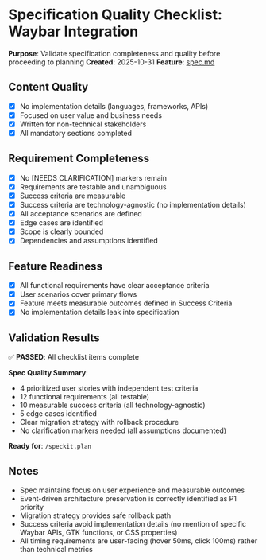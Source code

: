 # Specification Quality Checklist: Waybar Integration

**Purpose**: Validate specification completeness and quality before proceeding to planning
**Created**: 2025-10-31
**Feature**: [spec.md](../spec.md)

## Content Quality

- [x] No implementation details (languages, frameworks, APIs)
- [x] Focused on user value and business needs
- [x] Written for non-technical stakeholders
- [x] All mandatory sections completed

## Requirement Completeness

- [x] No [NEEDS CLARIFICATION] markers remain
- [x] Requirements are testable and unambiguous
- [x] Success criteria are measurable
- [x] Success criteria are technology-agnostic (no implementation details)
- [x] All acceptance scenarios are defined
- [x] Edge cases are identified
- [x] Scope is clearly bounded
- [x] Dependencies and assumptions identified

## Feature Readiness

- [x] All functional requirements have clear acceptance criteria
- [x] User scenarios cover primary flows
- [x] Feature meets measurable outcomes defined in Success Criteria
- [x] No implementation details leak into specification

## Validation Results

✅ **PASSED**: All checklist items complete

**Spec Quality Summary**:
- 4 prioritized user stories with independent test criteria
- 12 functional requirements (all testable)
- 10 measurable success criteria (all technology-agnostic)
- 5 edge cases identified
- Clear migration strategy with rollback procedure
- No clarification markers needed (all assumptions documented)

**Ready for**: `/speckit.plan`

## Notes

- Spec maintains focus on user experience and measurable outcomes
- Event-driven architecture preservation is correctly identified as P1 priority
- Migration strategy provides safe rollback path
- Success criteria avoid implementation details (no mention of specific Waybar APIs, GTK functions, or CSS properties)
- All timing requirements are user-facing (hover 50ms, click 100ms) rather than technical metrics
